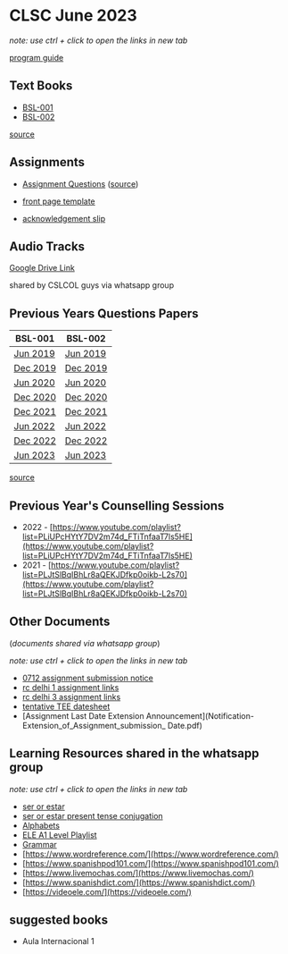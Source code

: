 # CLSC June 2023

*note: use ctrl + click to open the links in new tab*

[program guide](cslc_programguide_sofl.pdf)

## Text Books

* [BSL-001](textbooks/BSL_001_A.pdf)
* [BSL-002](textbooks/BSL_002_A.pdf)

[source](https://www.egyankosh.ac.in/handle/123456789/52755)

## Assignments

* [Assignment Questions](assignment_bsl001_bsl002_2023.pdf) ([source](https://webservices.ignou.ac.in/assignments/Certificate.htm))

* [front page template](assignment_front_page.pdf)
* [acknowledgement slip](acknowledgement_slip_one_page.pdf)

## Audio Tracks

[Google Drive Link](https://drive.google.com/drive/folders/1aCXqbB3g_bHPSSn49EXTA_tt1RKymy-p?usp=sharing)

shared by CSLCOL guys via whatsapp group

## Previous Years Questions Papers

| BSL-001 | BSL-002 |
| --- | --- |
| [Jun 2019](201905-BSL-001.pdf) | [Jun 2019](201905-BSL-002.pdf) |
| [Dec 2019](201912-BSL-001.pdf) | [Dec 2019](201912-BSL-002.pdf) |
| [Jun 2020](202005-BSL-001.pdf) | [Jun 2020](202005-BSL-002.pdf) |
| [Dec 2020](202012-BSL-001.pdf) | [Dec 2020](202012-BSL-002.pdf) |
| [Dec 2021](202112-BSL-001.pdf) | [Dec 2021](202112-BSL-002.pdf) |
| [Jun 2022](202205-BSL-001.pdf) | [Jun 2022](202205-BSL-002.pdf) |
| [Dec 2022](202212-BSL-001.pdf) | [Dec 2022](202212-BSL-002.pdf) |
| [Jun 2023](202305-BSL-001.pdf) | [Jun 2023](202305-BSL-002.pdf) |

[source](https://webservices.ignou.ac.in/Pre-Question/)

## Previous Year's Counselling Sessions
* 2022 - [https://www.youtube.com/playlist?list=PLiUPcHYtY7DV2m74d_FTiTnfaaT7ls5HE](https://www.youtube.com/playlist?list=PLiUPcHYtY7DV2m74d_FTiTnfaaT7ls5HE)
* 2021 - [https://www.youtube.com/playlist?list=PLJtSlBqIBhLr8aQEKJDfkp0oikb-L2s70](https://www.youtube.com/playlist?list=PLJtSlBqIBhLr8aQEKJDfkp0oikb-L2s70)

## Other Documents

(_documents shared via whatsapp group_)

*note: use ctrl + click to open the links in new tab*

* [0712 assignment submission notice](0712_vivekananda_college_assignment_submission_notice.pdf)
* [rc delhi 1 assignment links](rc_delhi_1_assignment_guidelines.pdf)
* [rc delhi 3 assignment links](rc_delhi_3_assignment_links.pdf)
* [tentative TEE datesheet](tentative_tee_datesheet_dec_2023.pdf)
* [Assignment Last Date Extension Announcement](Notification-Extension_of_Assignment_submission_ Date.pdf)

## Learning Resources shared in the whatsapp group

*note: use ctrl + click to open the links in new tab*

* [ser or estar](https://youtu.be/BFmmvdANZl0?si=2A8qS9WNFHyrsd5f)
* [ser or estar present tense conjugation](https://www.youtube.com/watch?v=YJzhSQRy6N4)
* [Alphabets](https://youtu.be/hsLYD1Jyf3A?si=Md0SufvZ6TRYQwAp)
* [ELE A1 Level Playlist](https://www.youtube.com/playlist?list=PL29747CBC28F65045)
* [Grammar](https://studyspanish.com/grammar)
* [https://www.wordreference.com/](https://www.wordreference.com/)
* [https://www.spanishpod101.com/](https://www.spanishpod101.com/)
* [https://www.livemochas.com/](https://www.livemochas.com/)
* [https://www.spanishdict.com/](https://www.spanishdict.com/)
* [https://videoele.com/](https://videoele.com/)

## suggested books

* Aula Internacional 1

